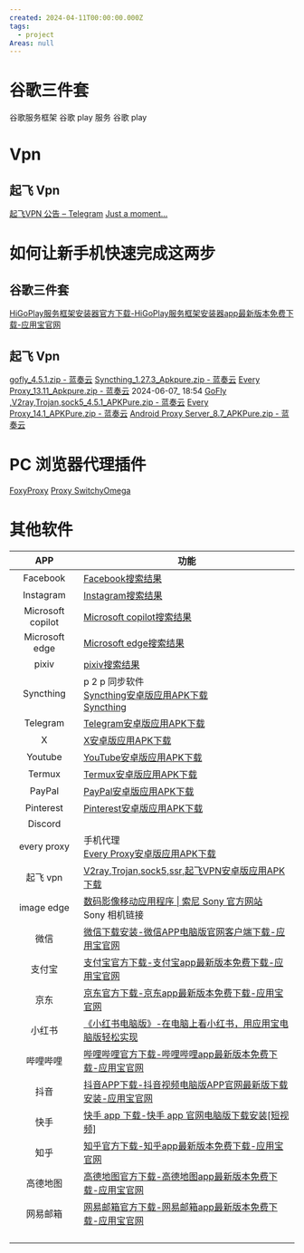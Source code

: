 ```yaml
---
created: 2024-04-11T00:00:00.000Z
tags:
  - project
Areas: null
---
```


# 谷歌三件套

谷歌服务框架
谷歌 play 服务
谷歌 play

# Vpn

## 起飞 Vpn

[起飞VPN 公告 – Telegram](https://t.me/s/shareopenvpn?before=111)
[Just a moment...](https://apkpure.com/cn/gofly-vpn-v2ray-trojan-sock5/com.ambrose.overwall)

# 如何让新手机快速完成这两步

## 谷歌三件套

[HiGoPlay服务框架安装器官方下载-HiGoPlay服务框架安装器app最新版本免费下载-应用宝官网](https://sj.qq.com/appdetail/com.higoplayservice.higoplay)

## 起飞 Vpn

[gofly\_4.5.1.zip - 蓝奏云](https://www.lanzoub.com/iNe7b1rqg2yh)
[Syncthing\_1.27.3\_Apkpure.zip - 蓝奏云](https://www.lanzoub.com/iw2Gx1rqjdif)
[Every Proxy\_13.11\_Apkpure.zip - 蓝奏云](https://www.lanzoub.com/iYCCI1rqj9ad)
2024-06-07_ 18:54
[GoFly ,V2ray,Trojan,sock5\_4.5.1\_APKPure.zip - 蓝奏云](https://www.lanzoub.com/iRFWy216gp4f)
[Every Proxy\_14.1\_APKPure.zip - 蓝奏云](https://www.lanzoub.com/iOVwf216gphi)
[Android Proxy Server\_8.7\_APKPure.zip - 蓝奏云](https://www.lanzoub.com/iWJu2216gpub)
# PC 浏览器代理插件
[FoxyProxy](https://chromewebstore.google.com/detail/foxyproxy/gcknhkkoolaabfmlnjonogaaifnjlfnp)
[Proxy SwitchyOmega](https://chrome.google.com/webstore/detail/padekgcemlokbadohgkifijomclgjgif)
# 其他软件

|        APP        | 功能                                                                                                                                          |
| :---------------: | ------------------------------------------------------------------------------------------------------------------------------------------- |
|     Facebook      | [Facebook搜索结果](https://apkpure.com/cn/search?q=Facebook&t=)                                                                                 |
|     Instagram     | [Instagram搜索结果](https://apkpure.com/cn/search?q=Instagram&t=app)                                                                            |
| Microsoft copilot | [Microsoft copilot搜索结果](https://apkpure.com/cn/search?q=Microsoft+copilot&t=app)                                                            |
|  Microsoft edge   | [Microsoft edge搜索结果](https://apkpure.com/cn/search?q=Microsoft+edge&t=app)                                                                  |
|       pixiv       | [pixiv搜索结果](https://apkpure.com/cn/search?q=pixiv&t=app)                                                                                    |
|     Syncthing     | p 2 p 同步软件  <br>[Syncthing安卓版应用APK下载](https://apkpure.com/cn/syncthing/com.nutomic.syncthingandroid)<br>[Syncthing](https://syncthing.net/) |
|     Telegram      | [Telegram安卓版应用APK下载](https://apkpure.com/cn/telegram/org.telegram.messenger)                                                                |
|         X         | [X安卓版应用APK下载](https://apkpure.com/cn/x/com.twitter.android)                                                                                 |
|      Youtube      | [YouTube安卓版应用APK下载](https://apkpure.com/cn/youtube/com.google.android.youtube)                                                              |
|      Termux       | [Termux安卓版应用APK下载](https://apkpure.com/cn/termux/com.termux)                                                                                |
|      PayPal       | [PayPal安卓版应用APK下载](https://apkpure.com/cn/paypal-send-shop-manage/com.paypal.android.p2pmobile)                                             |
|     Pinterest     | [Pinterest安卓版应用APK下载](https://apkpure.com/cn/pinterest/com.pinterest)                                                                       |
|      Discord      |                                                                                                                                             |
|    every proxy    | 手机代理<br>[Every Proxy安卓版应用APK下载](https://apkpure.com/cn/every-proxy/com.gorillasoftware.everyproxy)                                          |
|      起飞 vpn       | [V2ray,Trojan,sock5,ssr,起飞VPN安卓版应用APK下载](https://apkpure.com/cn/gofly-vpn-v2ray-trojan-sock5/com.ambrose.overwall)                          |
|    image edge     | [数码影像移动应用程序 \| 索尼 Sony 官方网站](https://www.sonystyle.com.cn/minisite/cross/app/sonyapps/imaging.htm)<br>Sony 相机链接                             |
|        微信         | [微信下载安装-微信APP电脑版官网客户端下载-应用宝官网](https://sj.qq.com/appdetail/com.tencent.mm)                                                                  |
|        支付宝        | [支付宝官方下载-支付宝app最新版本免费下载-应用宝官网](https://sj.qq.com/appdetail/com.eg.android.AlipayGphone)                                                     |
|        京东         | [京东官方下载-京东app最新版本免费下载-应用宝官网](https://sj.qq.com/appdetail/com.jingdong.app.mall)                                                             |
|        小红书        | [《小红书电脑版》-在电脑上看小红书，用应用宝电脑版轻松实现](https://sj.qq.com/appdetail/com.xingin.xhs)                                                                 |
|       哔哩哔哩        | [哔哩哔哩官方下载-哔哩哔哩app最新版本免费下载-应用宝官网](https://sj.qq.com/appdetail/tv.danmaku.bili)                                                               |
|        抖音         | [抖音APP下载-抖音视频电脑版APP官网最新版下载安装-应用宝官网](https://sj.qq.com/appdetail/com.ss.android.ugc.aweme)                                                   |
|        快手         | [快手 app 下载-快手 app 官网电脑版下载安装\[短视频\]](https://sj.qq.com/appdetail/com.smile.gifmaker)                                                         |
|        知乎         | [知乎官方下载-知乎app最新版本免费下载-应用宝官网](https://sj.qq.com/appdetail/com.zhihu.android)                                                                 |
|       高德地图        | [高德地图官方下载-高德地图app最新版本免费下载-应用宝官网](https://sj.qq.com/appdetail/com.autonavi.minimap)                                                          |
|       网易邮箱        | [网易邮箱官方下载-网易邮箱app最新版本免费下载-应用宝官网](https://sj.qq.com/appdetail/com.netease.mobimail)                                                          |
|                   |                                                                                                                                             |
|                   |                                                                                                                                             |
|                   |                                                                                                                                             |
|                   |                                                                                                                                             |
